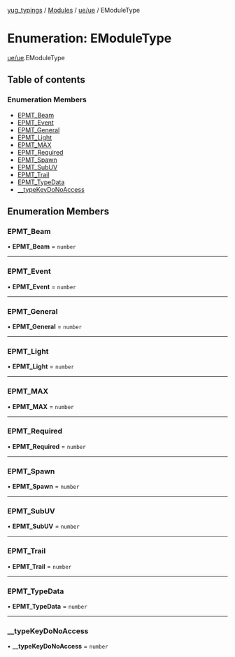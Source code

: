[yug_typings](../README.md) / [Modules](../modules.md) / [ue/ue](../modules/ue_ue.md) / EModuleType

# Enumeration: EModuleType

[ue/ue](../modules/ue_ue.md).EModuleType

## Table of contents

### Enumeration Members

- [EPMT\_Beam](ue_ue.EModuleType.md#epmt_beam)
- [EPMT\_Event](ue_ue.EModuleType.md#epmt_event)
- [EPMT\_General](ue_ue.EModuleType.md#epmt_general)
- [EPMT\_Light](ue_ue.EModuleType.md#epmt_light)
- [EPMT\_MAX](ue_ue.EModuleType.md#epmt_max)
- [EPMT\_Required](ue_ue.EModuleType.md#epmt_required)
- [EPMT\_Spawn](ue_ue.EModuleType.md#epmt_spawn)
- [EPMT\_SubUV](ue_ue.EModuleType.md#epmt_subuv)
- [EPMT\_Trail](ue_ue.EModuleType.md#epmt_trail)
- [EPMT\_TypeData](ue_ue.EModuleType.md#epmt_typedata)
- [\_\_typeKeyDoNoAccess](ue_ue.EModuleType.md#__typekeydonoaccess)

## Enumeration Members

### EPMT\_Beam

• **EPMT\_Beam** = `number`

___

### EPMT\_Event

• **EPMT\_Event** = `number`

___

### EPMT\_General

• **EPMT\_General** = `number`

___

### EPMT\_Light

• **EPMT\_Light** = `number`

___

### EPMT\_MAX

• **EPMT\_MAX** = `number`

___

### EPMT\_Required

• **EPMT\_Required** = `number`

___

### EPMT\_Spawn

• **EPMT\_Spawn** = `number`

___

### EPMT\_SubUV

• **EPMT\_SubUV** = `number`

___

### EPMT\_Trail

• **EPMT\_Trail** = `number`

___

### EPMT\_TypeData

• **EPMT\_TypeData** = `number`

___

### \_\_typeKeyDoNoAccess

• **\_\_typeKeyDoNoAccess** = `number`
